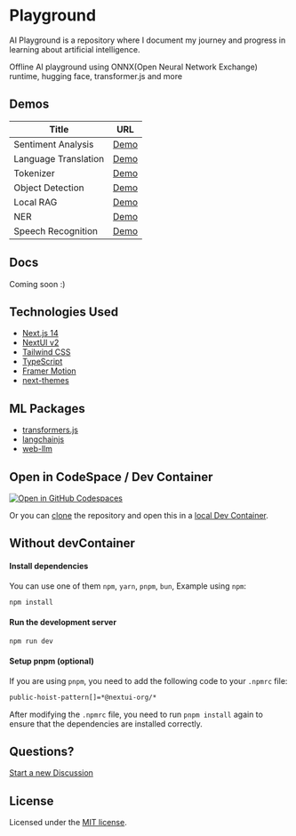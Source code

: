 # Playground
AI Playground is a repository where I document my journey and progress in learning about artificial intelligence.

Offline AI playground using ONNX(Open Neural Network Exchange) runtime, hugging face, transformer.js and more

## Demos
|Title|URL|
|---|---|
|Sentiment Analysis|[Demo](https://bitesinbyte-playground.vercel.app/sentiment-analysis)|
|Language Translation|[Demo](https://bitesinbyte-playground.vercel.app/translation)|
|Tokenizer|[Demo](https://bitesinbyte-playground.vercel.app/tokenizer)|
|Object Detection|[Demo](https://bitesinbyte-playground.vercel.app/object-detection)|
|Local RAG|[Demo](https://bitesinbyte-playground.vercel.app/rag)|
|NER|[Demo](https://bitesinbyte-playground.vercel.app/ner)|
|Speech Recognition|[Demo](https://bitesinbyte-playground.vercel.app/whisper)|

## Docs

Coming soon :)

## Technologies Used

- [Next.js 14](https://nextjs.org/docs/getting-started)
- [NextUI v2](https://nextui.org/)
- [Tailwind CSS](https://tailwindcss.com/)
- [TypeScript](https://www.typescriptlang.org/)
- [Framer Motion](https://www.framer.com/motion/)
- [next-themes](https://github.com/pacocoursey/next-themes)

## ML Packages
- [transformers.js](https://github.com/xenova/transformers.js)
- [langchainjs](https://github.com/langchain-ai/langchainjs)
- [web-llm](https://github.com/mlc-ai/web-llm)


## Open in CodeSpace / Dev Container

[![Open in GitHub Codespaces](https://github.com/codespaces/badge.svg)](https://codespaces.new/manishtiwari25/playground?quickstart=1)

Or you can [clone](https://github.com/manishtiwari25/playground.git) the repository and open this in a [local Dev Container](https://code.visualstudio.com/docs/devcontainers/create-dev-container).

## Without devContainer
#### Install dependencies

You can use one of them `npm`, `yarn`, `pnpm`, `bun`, Example using `npm`:

```bash
npm install
```

#### Run the development server

```bash
npm run dev
```

#### Setup pnpm (optional)

If you are using `pnpm`, you need to add the following code to your `.npmrc` file:

```bash
public-hoist-pattern[]=*@nextui-org/*
```

After modifying the `.npmrc` file, you need to run `pnpm install` again to ensure that the dependencies are installed correctly.

## Questions?

[Start a new Discussion](https://github.com/manishtiwari25/playground/discussions/new/choose)

## License

Licensed under the [MIT license](https://github.com/nextui-org/next-app-template/blob/main/LICENSE).

